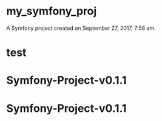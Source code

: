 my_symfony_proj
===============

A Symfony project created on September 27, 2017, 7:58 am.
# test
# Symfony-Project-v0.1.1
# Symfony-Project-v0.1.1
